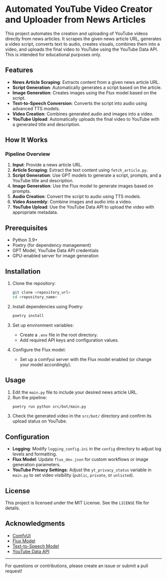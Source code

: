 # Automated YouTube Video Creator and Uploader from News Articles

This project automates the creation and uploading of YouTube videos directly from news articles. It scrapes the given news article URL, generates a video script, converts text to audio, creates visuals, combines them into a video, and uploads the final video to YouTube using the YouTube Data API. This is intended for educational purposes only.

## Features
- **News Article Scraping**: Extracts content from a given news article URL.
- **Script Generation**: Automatically generates a script based on the article.
- **Image Generation**: Creates images using the Flux model based on the script.
- **Text-to-Speech Conversion**: Converts the script into audio using advanced TTS models.
- **Video Creation**: Combines generated audio and images into a video.
- **YouTube Upload**: Automatically uploads the final video to YouTube with a generated title and description.

## How It Works
### Pipeline Overview
1. **Input**: Provide a news article URL.
2. **Article Scraping**: Extract the text content using `fetch_article.py`.
3. **Script Generation**: Use GPT models to generate a script, prompts, and a YouTube title and description.
4. **Image Generation**: Use the Flux model to generate images based on prompts.
5. **Audio Creation**: Convert the script to audio using TTS models.
6. **Video Assembly**: Combine images and audio into a video.
7. **YouTube Upload**: Use the YouTube Data API to upload the video with appropriate metadata.


## Prerequisites
- Python 3.9+
- Poetry (for dependency management)
- GPT Model, YouTube Data API credentials
- GPU-enabled server for image generation

## Installation
1. Clone the repository:
   ```bash
   git clone <repository_url>
   cd <repository_name>
   ```
2. Install dependencies using Poetry:
   ```bash
   poetry install
   ```
3. Set up environment variables:
   - Create a `.env` file in the root directory.
   - Add required API keys and configuration values.

4. Configure the Flux model:
   - Set up a comfyui server with the Flux model enabled (or change your model accordingly).


## Usage
1. Edit the `main.py` file to include your desired news article URL.
2. Run the pipeline:
   ```bash
   poetry run python src/bot/main.py
   ```
3. Check the generated video in the `src/bot/` directory and confirm its upload status on YouTube.

## Configuration
- **Logging**: Modify `logging_config.ini` in the `config` directory to adjust log levels and formatting.
- **Flux Model**: Update `flux_dev.json` for custom workflows or image generation parameters.
- **YouTube Privacy Settings**: Adjust the `yt_privacy_status` variable in `main.py` to set video visibility (`public`, `private`, or `unlisted`).

## License
This project is licensed under the MIT License. See the `LICENSE` file for details.

## Acknowledgments
- [ComfyUI](https://github.com/comfyanonymous/ComfyUI)
- [Flux Model](https://blackforestlabs.ai/)
- [Text-to-Speech Model](https://huggingface.co/hexgrad/Kokoro-82M)
- [YouTube Data API](https://developers.google.com/youtube/v3)

---
For questions or contributions, please create an issue or submit a pull request!
